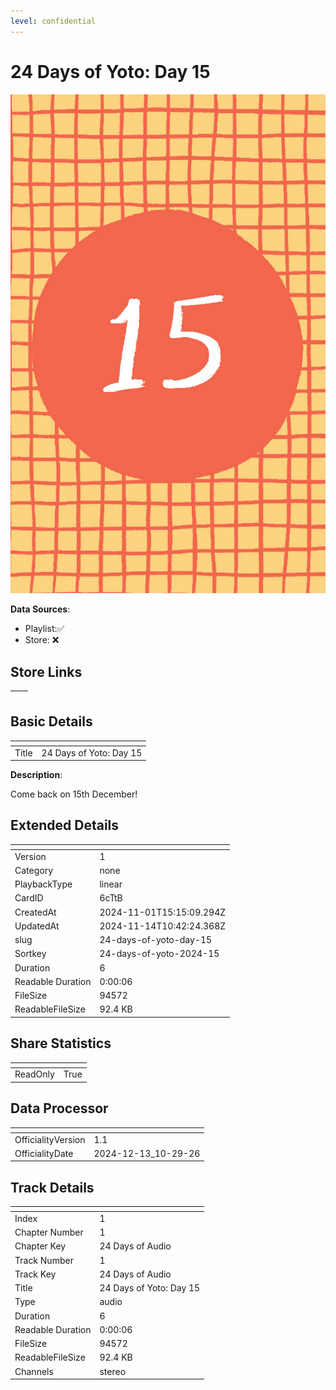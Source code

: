 ```yaml
---
level: confidential
---
```

# 24 Days of Yoto: Day 15

![card_[6cTtB].png](../../img/cards/card_[6cTtB].png)

**Data Sources**: 

- Playlist:✅
- Store: ❌


## Store Links

| <!-- --> | <!-- --> |
| - | - |


## Basic Details

| <!-- --> | <!-- --> |
| - | - |
| Title | 24 Days of Yoto: Day 15 |

**Description**:

Come back on 15th December!


## Extended Details

| <!-- --> | <!-- --> |
| - | - |
| Version | 1 |
| Category | none |
| PlaybackType | linear |
| CardID | 6cTtB |
| CreatedAt | 2024-11-01T15:15:09.294Z |
| UpdatedAt | 2024-11-14T10:42:24.368Z |
| slug | 24-days-of-yoto-day-15 |
| Sortkey | 24-days-of-yoto-2024-15 |
| Duration | 6 |
| Readable Duration | 0:00:06 |
| FileSize | 94572 |
| ReadableFileSize | 92.4 KB |


## Share Statistics

| <!-- --> | <!-- --> |
| - | - |
| ReadOnly | True |


## Data Processor

| <!-- --> | <!-- --> |
| - | - |
| OfficialityVersion | 1.1
| OfficialityDate | 2024-12-13_10-29-26


## Track Details

| <!-- --> | <!-- --> |
| - | - |
| Index | 1 |
| Chapter Number | 1 |
| Chapter Key | 24 Days of Audio |
| Track Number | 1 |
| Track Key | 24 Days of Audio |
| Title | 24 Days of Yoto: Day 15 |
| Type | audio |
| Duration | 6 |
| Readable Duration | 0:00:06 |
| FileSize | 94572 |
| ReadableFileSize | 92.4 KB |
| Channels | stereo |

